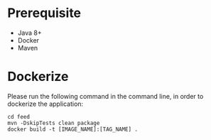# Prerequisite
* Java 8+
* Docker
* Maven

# Dockerize
Please run the following command in the command line, in order to dockerize the application:
```
cd feed
mvn -DskipTests clean package
docker build -t [IMAGE_NAME]:[TAG_NAME] .
```
